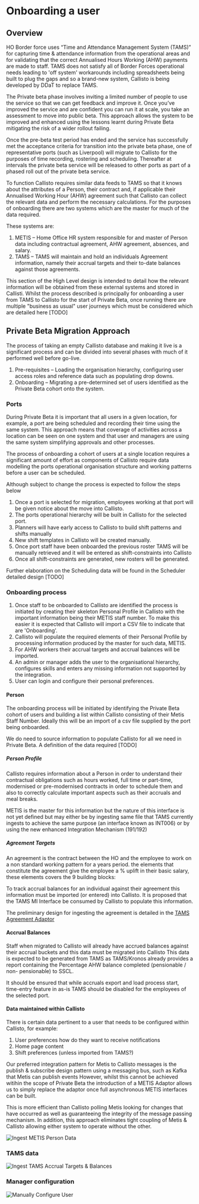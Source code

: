 # Onboarding a user

## Overview

HO Border force uses “Time and Attendance Management System (TAMS)” for capturing time & attendance information from the operational areas and for validating that the correct Annualised Hours Working (AHW) payments are made to staff. TAMS does not satisfy all of Border Forces operational needs leading to 'off system' workarounds including spreadsheets being built to plug the gaps and so a brand-new system, Callisto is being developed by DDaT to replace TAMS.

The Private beta phase involves inviting a limited number of people to use the service so that we can get feedback and improve it. Once you’ve improved the service and are confident you can run it at scale, you take an assessment to move into public beta. This approach allows the system to be improved and enhanced using the lessons learnt during Private Beta mitigating the risk of a wider rollout failing.

Once the pre-beta test period has ended and the service has successfully met the acceptance criteria for transition into the private beta phase, one of representative ports (such as Liverpool) will migrate to Callisto for the purposes of time recording, rostering and scheduling. Thereafter at intervals the private beta service will be released to other ports as part of a phased roll out of the private beta service. 

To function Callisto requires similar data feeds to TAMS so that it knows about the attributes of a Person, their contract and, if applicable their Annualised Working Hour (AHW) agreement such that Callisto can collect the relevant data and perform the necessary calculations. For the purposes of onboarding there are two systems which are the master for much of the data required.

These systems are:

1. METIS – Home Office HR system responsible for and master of Person data including contractual agreement, AHW agreement, absences, and salary.
2. TAMS – TAMS will maintain and hold an individuals Agreement information, namely their accrual targets and their to-date balances against those agreements. 

This section of the High Level design is intended to detail how the relevant information will be obtained from these external systems and stored in Callisti. Whilst the process described is principally for onboarding a user from TAMS to Callisto for the start of Private Beta, once running there are multiple "business as usual" user journeys which must be considered which are detailed here [TODO]

## Private Beta Migration Approach

The process of taking an empty Callisto database and making it live is a significant process and can be divided into several phases with much of it performed well before go-live.

1.	Pre-requisites – Loading the organisation hierarchy, configuring user access roles and reference data such as populating drop downs.
2.	Onboarding – Migrating a pre-determined set of users identified as the Private Beta cohort onto the system. 

### Ports

During Private Beta it is important that all users in a given location, for example, a port are being scheduled and recording their time using the same system. This approach means that coverage of activities across a location can be seen on one system and that user and managers are using the same system simplifying approvals and other processes.

The process of onboarding a cohort of users at a single location requires a significant amount of effort as components of Callisto require data modelling the ports operational organisation structure and working patterns before a user can be scheduled.

Although subject to change the process is expected to follow the steps below

1.	Once a port is selected for migration, employees working at that port will be given notice about the move into Callisto.
2.	The ports operational hierarchy will be built in Callisto for the selected port. 
3.	Planners will have early access to Callisto to build shift patterns and shifts manually
4.	New shift templates in Callisto will be created manually.
5.	Once port staff have been onboarded the previous roster TAMS will be manually retrieved and it will be entered as shift-constraints into Callisto    
7.	Once all shift-constraints are generated, new rosters will be generated.

Further elaboration on the Scheduling data will be found in the Scheduler detailed design [TODO]

### Onboarding process

1. Once staff to be onboarded to Callisto are identified the process is initiated by creating their skeleton Personal Profile in Callisto with the important information being their METIS staff number. To make this easier it is expected that Callisto will import a CSV file to indicate that are 'Onboarding'.
2. Callisto will populate the required elements of their Personal Profile by processing information produced by the master for such data, METIS. 
3. For AHW workers their accrual targets and accrual balances will be imported.
4. An admin or manager adds the user to the organisational hierarchy, configures skills and enters any missing information not supported by the integration.
5. User can login and configure their personal preferences.

#### Person

The onboarding process will be initiated by identifying the Private Beta cohort of users and building a list within Callisto consisting of their Metis Staff Number. Ideally this will be an import of a csv file supplied by the port being onboarded.

We do need to source information to populate Callisto for all we need in Private Beta. A definition of the data required [TODO]

##### Person Profile

Callisto requires information about a Person in order to understand their contractual obligations such as hours worked, full time or part-time, modernised or pre-modernised contracts in order to schedule them and also to correctly calculate important aspects such as their accruals and meal breaks. 

METIS is the master for this information but the nature of this interface is not yet defined but may either be by ingesting same file that TAMS currently ingests to achieve the same purpose (an interface known as INT006) or by using the new enhanced Integration Mechanism (191/192)

##### Agreement Targets

An agreement is the contract between the HO and the employee to work on a non standard working pattern for a years period. the elements that constitute the agreement give the employee a % uplift in their basic salary, these elements covers the 9 building blocks: 

To track accrual balances for an individual against their agreement this information must be imported (or entered) into Callisto.
It is proposed that the TAMS MI Interface be consumed by Callisto to populate this information.

The preliminary design for ingesting the agreement is detailed in the [TAMS Agreement Adaptor](../containers.md#tams-agreement-adapter)

#### Accrual Balances

Staff when migrated to Callisto will already have accrued balances against their accrual buckets and this data must be migrated into Callisto This data is expected to be generated from TAMS as TAMS/Kronos already provides a report containing the Percentage AHW balance completed (pensionable / non- pensionable) to SSCL.

It should be ensured that while accruals export and load process start, time-entry feature in as-is TAMS should be disabled for the employees of the selected port. 
 
#### Data maintained within Callisto
There is certain data pertinent to a user that needs to be configured within Callisto, for example:
1.	User preferences how do they want to receive notifications
2.	Home page content
3.	Shift preferences (unless imported from TAMS?)




Our preferred integration pattern for Metis to Callisto messages is the publish & subscribe design pattern using a messaging bus, such as Kafka that Metis can publish events However, whilst this cannot be achieved witihin the scope of Private Beta the introduction of a METIS Adaptor allows us to simply replace the adaptor once full asynchronous METIS interfaces can be built.

This is more efficient than Callisto polling Metis looking for changes that have occurred as well as guaranteeing the integrity of the message passing mechanism. In addition, this approach eliminates tight coupling of Metis & Callisto allowing either system to operate without the other.


![Ingest METIS Person Data](../images/ingestmetisint006persondata.png)
	
### TAMS data

![Ingest TAMS Accrual Targets & Balances](../images/ingesttamsaccrualreports.png)
	
### Manager configuration

![Manually Configure User](../images/manuallyconfigurepersonprofile.png)
